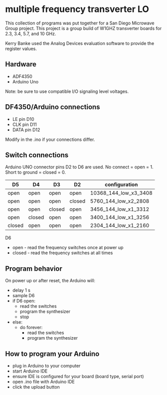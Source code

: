 ﻿multiple frequency transverter LO
=================================
This collection of programs was put together for a San Diego Microwave Group
project.  This project is a group build of W1GHZ transverter boards for 2.3,
3.4, 5.7, and 10 GHz.

Kerry Banke used the Analog Devices evaluation software to provide the
register values.


Hardware
--------
 * ADF4350
 * Arduino Uno

Note:  be sure to use compatible I/O signaling level voltages.


DF4350/Arduino connections
---------------------------
 * LE pin D10
 * CLK pin D11
 * DATA pin D12

Modify in the .ino if your connections differ.


Switch connections
------------------
Arduino UNO connector pins D2 to D6 are used.  No connect = open = 1.  Short to ground = closed = 0.

D5     | D4     | D3     | D2     | configuration
-------|--------|--------|--------|--------------
open   | open   | open   | open   | 10368_144_low_x3_3408
open   | open   | open   | closed | 5760_144_low_x2_2808
open   | open   | closed | open   | 3456_144_low_x1_3312
open   | closed | open   | open   | 3400_144_low_x1_3256
closed | open   | open   | open   | 2304_144_low_x1_2160

D6
 * open - read the frequency switches once at power up
 * closed - read the frequency switches at all times


Program behavior
----------------
On power up or after reset, the Arduino will:

 * delay 1 s
 * sample D6
 * if D6 open:
   * read the switches
   * program the synthesizer
   * stop
 * else:
   * do forever:
     * read the switches
     * program the synthesizer


How to program your Arduino
---------------------------
 * plug in Arduino to your computer
 * start Arduino IDE
 * ensure IDE is configured for your board (board type, serial port)
 * open .ino file with Arduino IDE
 * click the upload button
